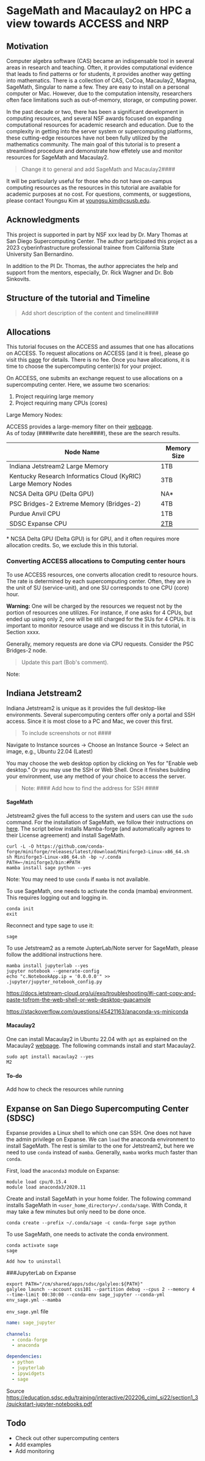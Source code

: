 # SageMath and Macaulay2 on HPC a view towards ACCESS and NRP

## Motivation

Computer algebra software (CAS) became an indispensable tool in several areas in research and teaching. Often, it provides computational evidence that leads to find patterns or for students, it provides another way getting into mathematics.  There is a collection of CAS, CoCoa, Macaulay2, Magma, SageMath, Singular to name a few. They are easy to install on a personal computer or Mac. However, due to the computation intensity, researchers often face limitations such as out-of-memory, storage, or computing power. 

In the past decade or two, there has been a significant development in computing resources, and several NSF awards focused on expanding computational resources for academic research and education. 
Due to the complexity in getting into the server system or supercomputing platforms, these cutting-edge resources have not been fully utilized by the mathematics community. 
The main goal of this tutorial is to present a streamlined procedure and demonstrate how effetely use and monitor resources for SageMath and Macaulay2. 

> Change it to general and add SageMath and Macaulay2####

It will be particularly useful for those who do not have on-campus computing resources as the resources in this tutorial are available for academic purposes at no cost. For questions, comments, or suggestions, please contact Youngsu Kim at youngsu.kim@csusb.edu. 

## Acknowledgments

This project is supported in part by NSF xxx lead by Dr. Mary Thomas at San Diego Supercomputing Center. The author participated this project as a 2023 cyberinfrastructure professional trainee from California State University San Bernardino.

In addition to the PI Dr. Thomas, the author appreciates the help and support from the mentors, especially, Dr. Rick Wagner and Dr. Bob Sinkovits. 

## Structure of the tutorial and Timeline 

> Add short description of the content and timeline####

## Allocations

This tutorial focuses on the ACCESS and assumes that one has allocations on ACCESS. To request allocations on ACCESS (and it is free), please go visit this [page](https://allocations.access-ci.org/prepare-requests-overview#comparison-table) for details. There is no fee. Once you have allocations, it is time to choose the supercomputing center(s) for your project.

On ACCESS, one submits an exchange request to use allocations on a supercomputing center. Here, we assume two scenarios:

1. Project requiring large memory
2. Project requiring many CPUs (cores)

Large Memory Nodes:

ACCESS provides a large-memory filter on their [webpage](https://allocations.access-ci.org/resources).  
As of today (####write date here####), these are the search results. 

|Node Name|Memory Size|
|--|--|
Indiana Jetstream2 Large Memory | 1TB
Kentucky Research Informatics Cloud (KyRIC) Large Memory Nodes | 3TB
NCSA Delta GPU (Delta GPU) | NA*
PSC Bridges-2 Extreme Memory (Bridges-2) | 4TB
Purdue Anvil CPU | 1TB
SDSC Expanse CPU | [2TB](https://www.sdsc.edu/support/user_guides/expanse.html#charging)

\* NCSA Delta GPU (Delta GPU) is for GPU, and it often requires more allocation credits. So, we exclude this in this tutorial.

### Converting ACCESS allocations to Computing center hours 

To use ACCESS resources, one converts allocation credit to resource hours. The rate is determined by each supercomputing center. Often, they are in the unit of SU (service-unit), and one SU corresponds to one CPU (core) hour. 

**Warning:** One will be charged by the resources we request not by the portion of resources one utilizes. For instance, if one asks for 4 CPUs, but ended up using only 2, one will be still charged for the SUs for 4 CPUs. It is important to monitor resource usage and we discuss it in this tutorial, in Section xxxx.

Generally, memory requests are done via CPU requests. Consider the PSC Bridges-2 node. 

> Update this part (Bob's comment). 

Note: 

## Indiana Jetstream2

Indiana Jetstream2 is unique as it provides the full desktop-like environments. Several supercomputing centers offer only a portal and SSH access. Since it is most close to a PC and Mac, we cover this first. 

> To include screenshots or not ####

Navigate to Instance sources -> Choose an Instance Source -> Select an image, e.g., Ubuntu 22.04 (Latest)

You may choose the web desktop option by clicking on Yes for "Enable web desktop." Or you may use the SSH or Web Shell. Once it finishes building your environment, use any method of your choice to access the server.

> Note: #### Add how to find the address for SSH ####

#### SageMath

Jetstream2 gives the full access to the system and users can use the `sudo` command. For the installation of SageMath, we follow their instructions on [here](https://doc.sagemath.org/html/en/installation/conda.html). The script below installs Mamba-forge (and automatically agrees to their License agreement) and install SageMath. 

``` shell
curl -L -O https://github.com/conda-forge/miniforge/releases/latest/download/Miniforge3-Linux-x86_64.sh
sh Miniforge3-Linux-x86_64.sh -bp ~/.conda
PATH=~/miniforge3/bin:#PATH
mamba install sage python --yes
```

Note: You may need to use `conda` if `mamba` is not available. 

To use SageMath, one needs to activate the conda (mamba) environment. This requires logging out and logging in.

``` shell
conda init
exit
```

Reconnect and type sage to use it:

``` shell
sage
```

To use Jetstream2 as a remote JupterLab/Note server for SageMath, please follow the additional instructions here. 

``` shell
mamba install jupyterlab --yes
jupyter notebook --generate-config
echo "c.NotebookApp.ip = '0.0.0.0'" >> .jupyter/jupyter_notebook_config.py
```

https://docs.jetstream-cloud.org/ui/exo/troubleshooting/#i-cant-copy-and-paste-tofrom-the-web-shell-or-web-desktop-guacamole

https://stackoverflow.com/questions/45421163/anaconda-vs-miniconda

#### Macaulay2 

One can install Macaulay2 in Ubuntu 22.04 with `apt` as explained on the Macaulay2 [webpage](https://macaulay2.com/Downloads/GNU-Linux/Ubuntu/index.html). The following commands install and start Macaulay2. 

``` shell
sudo apt install macaulay2 --yes
M2
```

#### To-do

Add how to check the resources while running

## Expanse on San Diego Supercomputing Center (SDSC)

Expanse provides a Linux shell to which one can SSH. One does not have the admin privilege on Expanse. We can `load` the anaconda environment to install SageMath. The rest is similar to the one for Jetstream2, but here we need to use `conda` instead of `mamba`. Generally, `mamba` works much faster than `conda`.

First, load the `anaconda3` module on Expanse:

``` shell
module load cpu/0.15.4
module load anaconda3/2020.11
```

Create and install SageMath in your home folder. The following command installs SageMath in `<user_home_directory>/.conda/sage`. With Conda, it may take a few minutes but only need to be done once.

``` shell
conda create --prefix ~/.conda/sage -c conda-forge sage python
```

To use SageMath, one needs to activate the conda environment. 

``` shell 
conda activate sage
sage
```

``` shell
Add how to uninstall 
```

<!-- 
## How to use SageMath on HPCs

## How to use Macaulay2 on HPCs -->

###JupyterLab on Expanse

``` shell
export PATH="/cm/shared/apps/sdsc/galyleo:${PATH}"
galyleo launch --account css101 --partition debug --cpus 2 --memory 4 --time-limit 00:30:00 --conda-env sage_jupyter --conda-yml env_sage.yml --mamba
```

`env_sage.yml` file

``` yml
name: sage_jupyter
 
channels:
  - conda-forge
  - anaconda

dependencies:
  - python
  - jupyterlab
  - ipywidgets
  - sage
```

Source https://education.sdsc.edu/training/interactive/202206_ciml_si22/section1_3/quickstart-jupyter-notebooks.pdf

## Todo 
- Check out other supercomputing centers
- Add examples
- Add monitoring